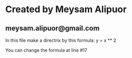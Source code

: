 <h1>Created by Meysam Alipuor</h1>
<h2>meysam.alipuor@gmail.com</h2>

<p>
    In this file make a directrix by this formula: y = x ** 2
</p>

<p>
    You can change the formula at line #17
</p>
